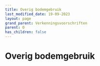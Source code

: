 ```yaml
---
title: Overig bodemgebruik
last_modified_date: 19-09-2023
layout: page
grand_parent: Verkenningsvoorschriften
parent: O
has_children: false
---
```


Overig bodemgebruik
===================

